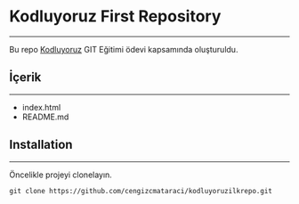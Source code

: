 # Kodluyoruz First Repository
----------------------------------------------------------------------------------
Bu repo [Kodluyoruz](https://www.kodluyoruz.org/) GIT Eğitimi ödevi kapsamında oluşturuldu.

## İçerik
----------------------------------------------------------------------------------
- index.html
- README.md

[](https://github.com/Kodluyoruz/taskforce/raw/main/git/odev1/figures/github.png)

## Installation
----------------------------------------------------------------------------------
Öncelikle projeyi clonelayın.
```
git clone https://github.com/cengizcmataraci/kodluyoruzilkrepo.git

```